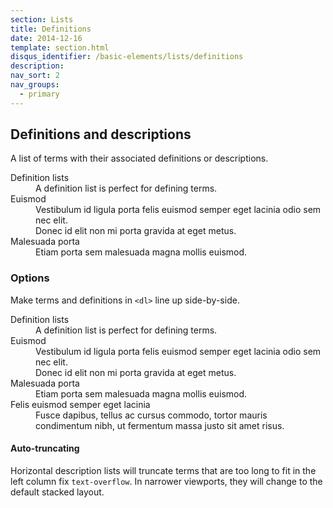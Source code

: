 ```yaml
---
section: Lists
title: Definitions
date: 2014-12-16
template: section.html
disqus_identifier: /basic-elements/lists/definitions
description:
nav_sort: 2
nav_groups:
  - primary
---
```


## Definitions and descriptions

A list of terms with their associated definitions or descriptions.

<div class="guide-example">
<dl>
  <dt class="example-tldr">Definition lists</dt>
  <dd class="example-tldr">A definition list is perfect for defining terms.</dd>
  <dt class="example-ignore">Euismod</dt>
  <dd class="example-ignore">Vestibulum id ligula porta felis euismod semper eget lacinia odio sem nec elit.</dd>
  <dd class="example-ignore">Donec id elit non mi porta gravida at eget metus.</dd>
  <dt class="example-ignore">Malesuada porta</dt>
  <dd class="example-ignore">Etiam porta sem malesuada magna mollis euismod.</dd>
</dl>
</div>

### Options

Make terms and definitions in <code>&lt;dl&gt;</code> line up side-by-side.

<div class="guide-example">
<dl class="horizontal">
  <dt class="example-tldr">Definition lists</dt>
  <dd class="example-tldr">A definition list is perfect for defining terms.</dd>
  <dt class="example-ignore">Euismod</dt>
  <dd class="example-ignore">Vestibulum id ligula porta felis euismod semper eget lacinia odio sem nec elit.</dd>
  <dd class="example-ignore">Donec id elit non mi porta gravida at eget metus.</dd>
  <dt class="example-ignore">Malesuada porta</dt>
  <dd class="example-ignore">Etiam porta sem malesuada magna mollis euismod.</dd>
  <dt class="example-ignore">Felis euismod semper eget lacinia</dt>
  <dd class="example-ignore">Fusce dapibus, tellus ac cursus commodo, tortor mauris condimentum nibh, ut fermentum massa justo sit amet risus.</dd>
</dl>
</div>

<div class="note note-info">
  <h4>Auto-truncating</h4>

  <p>Horizontal description lists will truncate terms that are too long to fit in the left column fix <code>text-overflow</code>. In narrower viewports, they will change to the default stacked layout.</p>
</div>
